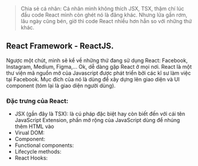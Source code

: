> Chia sẻ cá nhân: Cá nhân mình không thích JSX, TSX, thậm chí lúc đầu code React mình còn ghét nó là đăng khác. Nhưng lửa gần rơm, lâu ngày cũng bén, giờ thì code React nhiều hơn hẳn so với những thứ khác.

## React Framework - ReactJS.

Ngược một chút, mình sẽ kể về những thứ đang sử dụng React: Facebook, Instagram, Medium, Figma,... Ok, dễ dàng gặp React ở mọi nơi. React là một thư viện mã nguồn mở của Javascript được phát triển bởi các kĩ sư làm việc tại Facebook. Mục đích của nó là dùng để xây dựng lên giao diện và UI component (tóm lại là giao diện người dùng).

### Đặc trưng của React:
- JSX (gần đây là TSX): là cú pháp đặc biệt hay còn biết đến với cái tên JavaScript Extension, phần mở rộng của JavaScript dùng để nhúng thêm HTML vào
- Virual DOM:
- Component:
- Functional components:
- Lifecycle methods:
- React Hooks: